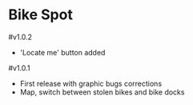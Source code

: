 # Bike Spot

#v1.0.2
- 'Locate me' button added

#v1.0.1
- First release with graphic bugs corrections
- Map, switch between stolen bikes and bike docks

